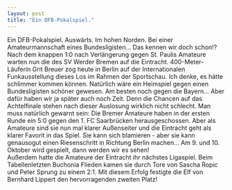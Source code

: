 ```yaml
---
layout: post
title: "Ein DFB-Pokalspiel."
---
```


Ein DFB-Pokalspiel. Auswärts. Im hohen Norden. Bei einer Amateurmannschaft eines Bundesligisten... Das kennen wir doch schon!? Nach dem knappen 1:0 nach Verlängerung gegen St. Paulis Amateure warten nun die des SV Werder Bremen auf die Eintracht. 400-Meter-Läuferin Grit Breuer zog heute in Berlin auf der Internationalen Funkausstellung dieses Los im Rahmen der Sportschau. Ich denke, es hätte schlimmer kommen können. Natürlich wäre ein Heimspiel gegen einen Bundesligisten schöner gewesen. Am besten noch gegen die Bayern... Aber dafür haben wir ja später auch noch Zeit. Denn die Chancen auf das Achtelfinale stehen nach dieser Auslosung wirklich nicht schlecht. Man muss natürlich gewarnt sein: Die Bremer Amateure haben in der ersten Runde ein 5:0 gegen den 1. FC Saarbrücken herausgeschossen. Aber als Amateure sind sie nun mal klarer Außenseiter und die Eintracht geht als klarer Favorit in das Spiel. Sie kann sich blamieren - aber sie kann genausogut einen Riesenschritt in Richtung Berlin machen... Am 9. und 10. Oktober wird gespielt, dann werden wir es sehen!  
Außerdem hatte die Amateure der Eintracht ihr nächstes Ligaspiel. Beim Tabellenletzten Buchonia Flieden kamen sie durch Tore von Sascha Ropic und Peter Sprung zu einem 2:1. Mit diesem Erfolg festigte die Elf von Bernhard Lippert den hervorragenden zweiten Platz!
